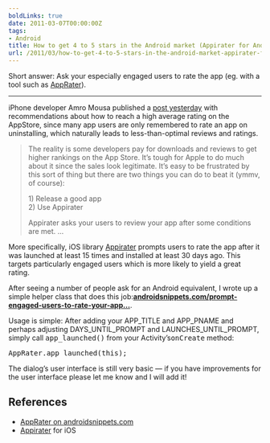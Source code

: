 ```yaml
---
boldLinks: true
date: 2011-03-07T00:00:00Z
tags:
- Android
title: How to get 4 to 5 stars in the Android market (Appirater for Android)
url: /2011/03/how-to-get-4-to-5-stars-in-the-android-market-appirater-for-android/
---
```


<p>Short answer: Ask your especially engaged users to rate the app (eg. with a tool such as <a href="http://www.androidsnippets.com/prompt-engaged-users-to-rate-your-app-in-the-android-market-appirater" target="_blank">AppRater</a>).</p>

<hr />
<p>iPhone developer Amro Mousa published a <a href="http://amro.co/how-to-get-4-to-5-stars-on-the-app-store" target="_blank">post yesterday</a> with recommendations about how to reach a high average rating on the AppStore, since many app users are only remembered to rate an app on uninstalling, which naturally leads to less-than-optimal reviews and ratings.</p>
<blockquote>
<p>The reality is some developers pay for downloads and reviews to get higher rankings on the App Store. It&rsquo;s tough for Apple to do much about it since the sales look legitimate. It&rsquo;s easy to be frustrated by this sort of thing but there are two things you can do to beat it (ymmv, of course):</p>
<p>1) Release a good app<br />2) Use Appirater</p>
<p>Appirater asks your users to review your app after some conditions are met. &hellip;</p>
</blockquote>
<p>More specifically, iOS library <a href="http://arashpayan.com/blog/index.php/2009/09/07/presenting-appirater/" target="_blank">Appirater</a> prompts users to rate the app after it was launched at least 15 times and installed at least 30 days ago. This targets particularly engaged users which is more likely to yield a great rating.</p>
<p>After seeing a number of people ask for an Android equivalent, I wrote up a simple helper class that does this job:<strong><a href="http://www.androidsnippets.com/prompt-engaged-users-to-rate-your-app-in-the-android-market-appirater" target="_blank">androidsnippets.com/prompt-engaged-users-to-rate-your-app&hellip;</a></strong>.</p>
<p>Usage is simple: After adding your APP_TITLE and APP_PNAME and perhaps adjusting DAYS_UNTIL_PROMPT and LAUNCHES_UNTIL_PROMPT, simply call <tt>app_launched()</tt> from your Activity&rsquo;s<tt>onCreate</tt> method:</p>
<pre class="prettyprint"><span class="typ">AppRater</span><span class="pun">.</span><span class="pln">app_launched</span><span class="pun">(</span><span class="kwd">this</span><span class="pun">);</span></pre>
<p>The dialog&rsquo;s user interface is still very basic &mdash; if you have improvements for the user interface please let me know and I will add it!</p>
<h2>References</h2>
<ul>
<li><a href="http://www.androidsnippets.com/prompt-engaged-users-to-rate-your-app-in-the-android-market-appirater" target="_blank">AppRater on androidsnippets.com</a></li>
<li><a href="http://arashpayan.com/blog/index.php/2009/09/07/presenting-appirater/" target="_blank">Appirater</a> for iOS</li>
</ul>
